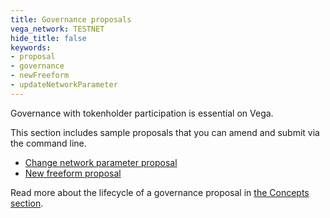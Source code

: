 ```yaml
---
title: Governance proposals
vega_network: TESTNET
hide_title: false
keywords:
- proposal
- governance
- newFreeform
- updateNetworkParameter
---
```

Governance with tokenholder participation is essential on Vega.

This section includes sample proposals that you can amend and submit via the command line.
* [Change network parameter proposal](./network-parameter-proposal.md)
* [New freeform proposal](./freeform-proposal.md)


Read more about the lifecycle of a governance proposal in [the Concepts section](../../concepts/vega-protocol.md#governance).